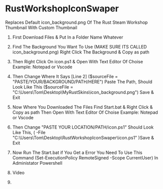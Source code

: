 # RustWorkshopIconSwaper

Replaces Default icon_background.png Of The Rust Steam Workshop Thumbnail With Custom Thumbnail


1. First Download Files & Put In a Folder Name Whatever 
2. Find The Background You Want To Use (MAKE SURE ITS CALLED icon_background.png) Right Click The Background & Copy as path
3. Then Right Click On icon.ps1 & Open With Text Editor Of Choise Example: Notepad or Vscode
4. Then Change Where It Says [Line 2] ($sourceFile = "PASTE/YOUR/BACKGROUND/PATH/HERE") Paste The Path, Should Look Like This ($sourceFile = "C:\Users\Tom\Desktop\MyRustSkins\icon_background.png") Save & Exit
5. Now Where You Downloaded The Files Find Start.bat & Right Click & Copy as path Then Open With Text Editor Of Choise Example: Notepad or Vscode
6. Then Change "PASTE YOUR LOCATION/PATH/icon.ps1" Should Look Like This, ( -File "C:\Users\Tom\Desktop\RustWorkshopIconSwaper\icon.ps1" )Save & Exit
7. Now Run The Start.bat if You Get a Error You Need To Use This Command (Set-ExecutionPolicy RemoteSigned -Scope CurrentUser) In Administator Powershell

8. Video
9. 

